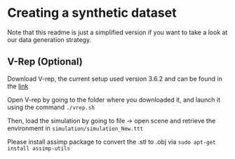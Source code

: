 # Creating a synthetic dataset
Note that this readme is just a simplified version if you want to take a look at our data generation strategy.
## V-Rep (Optional)
Download V-rep, the current setup used version 3.6.2 and can be found
in the [link](http://www.coppeliarobotics.com/previousversions.html)

Open V-rep by going to the folder where you downloaded it, and launch it using the command ```./vrep.sh```

Then, load the simulation by going to file &rarr; open scene and retrieve the environment in ```simulation/simulation_New.ttt```

Please install assimp package to convert the .stl to .obj via ```sudo apt-get install assimp-utils```


